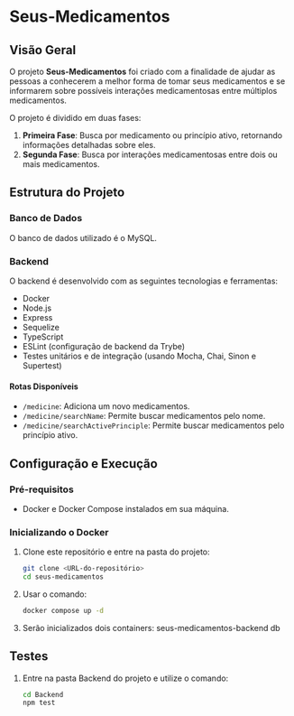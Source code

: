 # Seus-Medicamentos

## Visão Geral

O projeto **Seus-Medicamentos** foi criado com a finalidade de ajudar as pessoas a conhecerem a melhor forma de tomar seus medicamentos e se informarem sobre possíveis interações medicamentosas entre múltiplos medicamentos. 

O projeto é dividido em duas fases:
1. **Primeira Fase**: Busca por medicamento ou princípio ativo, retornando informações detalhadas sobre eles.
2. **Segunda Fase**: Busca por interações medicamentosas entre dois ou mais medicamentos.

## Estrutura do Projeto

### Banco de Dados
O banco de dados utilizado é o MySQL.

### Backend
O backend é desenvolvido com as seguintes tecnologias e ferramentas:
- Docker
- Node.js
- Express
- Sequelize
- TypeScript
- ESLint (configuração de backend da Trybe)
- Testes unitários e de integração (usando Mocha, Chai, Sinon e Supertest)

#### Rotas Disponíveis
- `/medicine`: Adiciona um novo medicamentos.
- `/medicine/searchName`: Permite buscar medicamentos pelo nome.
- `/medicine/searchActivePrinciple`: Permite buscar medicamentos pelo princípio ativo.

## Configuração e Execução

### Pré-requisitos
- Docker e Docker Compose instalados em sua máquina.

### Inicializando o Docker
1. Clone este repositório e entre na pasta do projeto:
   ```sh
   git clone <URL-do-repositório>
   cd seus-medicamentos

2. Usar o comando: 
    ```sh
   docker compose up -d
   
3. Serão inicializados dois containers: 
    seus-medicamentos-backend
    db

## Testes

1. Entre na pasta Backend do projeto e utilize o comando: 
     ```sh
   cd Backend
   npm test




